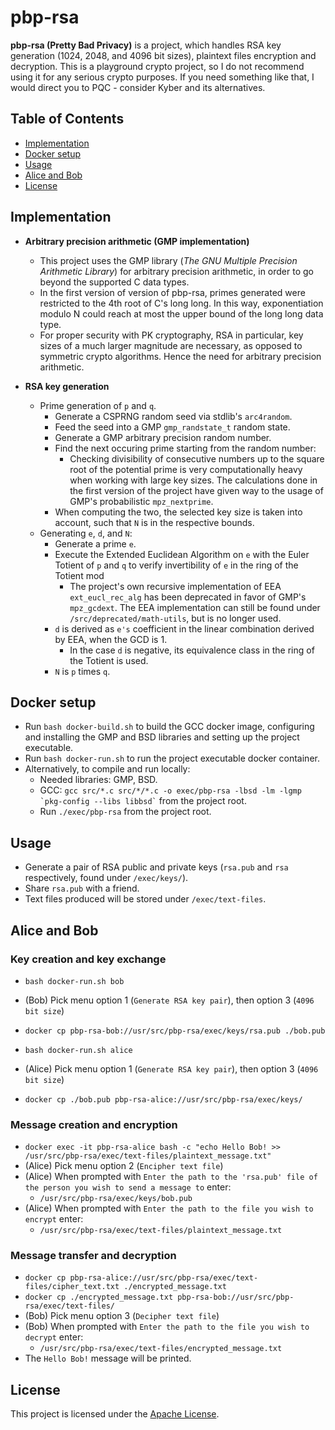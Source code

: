 # pbp-rsa
**pbp-rsa (Pretty Bad Privacy)** is a project, which handles RSA key generation (1024, 2048, and 4096 bit sizes), plaintext files encryption and decryption. This is a playground crypto project, so I do not recommend using it for any serious crypto purposes. If you need something like that, I would direct you to PQC - consider Kyber and its alternatives.

## Table of Contents
- [Implementation](#implementation)
- [Docker setup](#docker-setup)
- [Usage](#usage)
- [Alice and Bob](#alice-and-bob)
- [License](#license)

## Implementation
- **Arbitrary precision arithmetic (GMP implementation)**
  - This project uses the GMP library (*The GNU
Multiple Precision Arithmetic Library*) for arbitrary precision arithmetic, in order to go beyond the supported C data types.
  - In the first version of version of pbp-rsa, primes generated were restricted to the 4th root of C's long long. In this way, exponentiation modulo N could reach at most the upper bound of the long long data type.
  - For proper security with PK cryptography, RSA in particular, key sizes of a much larger magnitude are necessary, as opposed to symmetric crypto algorithms. Hence the need for arbitrary precision arithmetic.

- **RSA key generation**
  - Prime generation of `p` and `q`.
    - Generate a CSPRNG random seed via stdlib's `arc4random`.
    - Feed the seed into a GMP `gmp_randstate_t` random state.
    - Generate a GMP arbitrary precision random number.
    - Find the next occuring prime starting from the random number:
      - Checking divisibility of consecutive numbers up to the square root of the potential prime is very computationally heavy when working with large key sizes. The calculations done in the first version of the project have given way to the usage of GMP's probabilistic `mpz_nextprime`.
    - When computing the two, the selected key size is taken into account, such that `N` is in the respective bounds.
  - Generating `e`, `d`, and `N`:
    - Generate a prime `e`.
    - Execute the Extended Euclidean Algorithm on `e` with the Euler Totient of `p` and `q` to verify invertibility of `e` in the ring of the Totient mod
      - The project's own recursive implementation of EEA `ext_eucl_rec_alg` has been deprecated in favor of GMP's `mpz_gcdext`. The EEA implementation can still be found under `/src/deprecated/math-utils`, but is no longer used.
    - `d` is derived as `e's` coefficient in the linear combination derived by EEA, when the GCD is 1.
      - In the case `d` is negative, its equivalence class in the ring of the Totient is used.
    - `N` is `p` times `q`.

## Docker setup
- Run `bash docker-build.sh` to build the GCC docker image, configuring and installing the GMP and BSD libraries and setting up the project executable.
- Run `bash docker-run.sh` to run the project executable docker container.
- Alternatively, to compile and run locally:
  - Needed libraries: GMP, BSD.
  - GCC: `` gcc src/*.c src/*/*.c -o exec/pbp-rsa -lbsd -lm -lgmp `pkg-config --libs libbsd` `` from the project root.
  - Run `` ./exec/pbp-rsa `` from the project root.

## Usage
- Generate a pair of RSA public and private keys (`rsa.pub` and `rsa` respectively, found under `/exec/keys/`).
- Share `rsa.pub` with a friend. 
- Text files produced will be stored under `/exec/text-files`.

## Alice and Bob

### Key creation and key exchange

- `bash docker-run.sh bob`
- (Bob) Pick menu option 1 (`Generate RSA key pair`), then option 3 (`4096 bit size`)
- `docker cp pbp-rsa-bob://usr/src/pbp-rsa/exec/keys/rsa.pub ./bob.pub`

- `bash docker-run.sh alice`
- (Alice) Pick menu option 1 (`Generate RSA key pair`), then option 3 (`4096 bit size`)
- `docker cp ./bob.pub pbp-rsa-alice://usr/src/pbp-rsa/exec/keys/`

### Message creation and encryption

- `docker exec -it pbp-rsa-alice bash -c "echo Hello Bob! >> /usr/src/pbp-rsa/exec/text-files/plaintext_message.txt"`
- (Alice) Pick menu option 2 (`Encipher text file`)
- (Alice) When prompted with `Enter the path to the 'rsa.pub' file of the person you wish to send a message to` enter:
  - `/usr/src/pbp-rsa/exec/keys/bob.pub`
- (Alice) When prompted with `Enter the path to the file you wish to encrypt` enter:
  - `/usr/src/pbp-rsa/exec/text-files/plaintext_message.txt`

### Message transfer and decryption

- `docker cp pbp-rsa-alice://usr/src/pbp-rsa/exec/text-files/cipher_text.txt ./encrypted_message.txt`
- `docker cp ./encrypted_message.txt pbp-rsa-bob://usr/src/pbp-rsa/exec/text-files/`
- (Bob) Pick menu option 3 (`Decipher text file`)
- (Bob) When prompted with `Enter the path to the file you wish to decrypt` enter:
  - `/usr/src/pbp-rsa/exec/text-files/encrypted_message.txt`
- The `Hello Bob!` message will be printed.


## License
This project is licensed under the [Apache License](LICENSE).
